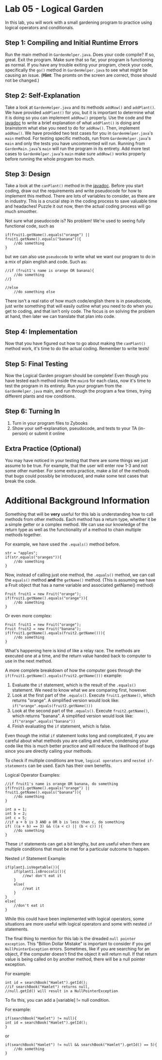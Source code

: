 # Lab 05 - Logical Garden

In this lab, you will work with a small gardening program to practice using logical operators and conditionals.

## Step 1: Compiling and Initial Runtime Errors
Run the main method in `GardenHelper.java`. Does your code compile? If so, great. Exit the program. Make sure that so far, your program is functioning as normal. If you have any trouble exiting your program, check your code, specifically the `go()` method in `GardenHelper.java` to see what might be causing an issue. (**Hint**: The promts on the screen are correct, those should not be changed.)

## Step 2: Self-Explanation
Take a look at `GardenHelper.java` and its methods `addRow()` and `addPlant()`. We have provided `addPlant()` for you, but it is important to determine what it is doing so you can implement `addRow()` properly. Use the code and the [javadoc](http://www.cs.colostate.edu/~cs163/javadoc/lab05/package-summary.html) to write a brief explanation of what `addPlant()` is doing and brainstorm what else you need to do for `addRow()`. Then, implement `addRow()`. We have provided two test cases for you in `GardenHelper.java`'s `main` method. For testing specific methods, run from `GardenHelper.java`'s `main` and only the tests you have uncommented will run. Running from `GardenMain.java`'s `main` will run the program in its entirety. Add more test cases to `GardenHelper.java`'s `main` make sure `addRow()` works properly before running the whole program too much.

## Step 3: Design
Take a look at the `canPlant()` method in the [javadoc](http://www.cs.colostate.edu/~cs163/javadoc/lab05/GardenHelper.html). Before you start coding, draw out the requirements and write pseudocode for how to implement this method. There are lots of variables to consider, as there are in industry. This is a crucial step in the coding process to save valuable time and headaches! Puzzle it out now, then the actual coding process will go much smoother. 

Not sure what pseudocode is? No problem! We're used to seeing fully functional code, such as
```
if(fruit1.getName().equals("orange") || fruit1.getName().equals("banana")){
    //do something
}
```
but we can also use `pseudocode` to write what we want our program to do in a mix of plain english and code. Such as:
```
//if (fruit1's name is orange OR banana){
    //do something
//}

//else
    //do something else
```
There isn't a real ratio of how much code/english there is in pseudocode, just write something that will easily outline what you need to do when you get to coding, and that isn't only code. The focus is on solving the problem at hand, then later we can translate that plan into code. 

## Step 4: Implementation
Now that you have figured out how to go about making the `canPlant()` method work, it's time to do the actual coding. Remember to write tests!

## Step 5: Final Testing
Now the Logical Garden program should be complete! Even though you have tested each method inside the `main`s for each class, now it's time to test the program in its entirety. Run your program from the `GardenHelper.java` main, and run through the program a few times, trying different plants and row conditions. 

## Step 6: Turning In
1. Turn in your program files to Zybooks
2. Show your self-explanation, pseudocode, and tests to your TA (in-person) or submit it online

## Extra Practice (Optional)
You may have noticed in your testing that there are some things we just assume to be true. For example, that the user will enter row 1-3 and not some other number. For some extra practice, make a list of the methods that bugs could possibly be introduced, and make some test cases that break the code. 

# Additional Background Information

Something that will be **very** useful for this lab is understanding how to call methods from other methods. Each method has a return type, whether it be a simple getter or a complex method. We can use our knowledge of the return type as well as the functionality of a method to chain multiple methods together. 

For example, we have used the `.equals()` method before.
```
str = "apples";
if(str.equals("oranges")){
    //do something
}
```
Now, instead of calling just one method, the `.equals()` method, we can call the `equals()` method **and** the `getName()` method. (This is assuming we have a Fruit object that has a name variable and associated getName() method)
```
Fruit fruit1 = new Fruit("orange");
if(fruit1.getName().equals("orange")){
    //do something
}
```
Or even more complex:
```
Fruit fruit1 = new Fruit("orange");
Fruit fruit2 = new Fruit("banana");
if(fruit1.getName().equals(fruit2.getName())){
    //do something
}
```

What's happening here is kind of like a relay race. The methods are executed one at a time, and the return value handed back to computer to use in the next method. 

A more complete breakdown of how the computer goes through the `if(fruit1.getName().equals(fruit2.getName()))` example:
1. Evaluate the `if` statement, which is the result of the `.equals()` statement. We need to know what we are comparing first, however.
2. Look at the first part of the `.equals()`. Execute `fruit1.getName()`, which returns "orange". A simplified version would look like: ```if("orange".equals(fruit2.getName()))```
4. Look at the second part of the `.equals()`. Execute `fruit2.getName()`, which returns "banana". A simplified version would look like: ```if("orange".equals("banana"))```
5. Finish evaluating the `if` statement, which is false.

Even though the initial `if` statement looks long and complicated, if you are careful about what methods you are calling and when, condensing your code like this is much better practice and will reduce the likelihood of bugs since you are directly calling your methods. 


To check if multiple conditions are true, `logical operators` and `nested if-statements` can be used. Each has their own benefits.

Logical Operator Examples:

```
//if fruit1's name is orange OR banana, do something
if(fruit1.getName().equals("orange") || fruit1.getName().equals("banana")){
    //do something
}
```

```
int a = 1;
int b = 2;
int c = 5;
//if a + b is 3 AND a OR b is less than c, do something
if( ((a + b) == 3) && ((a < c) || (b < c)) ){
    //do something
}
```
These `if` statements can get a bit lengthy, but are useful when there are multiple conditions that must be met for a particular outcome to happen.

Nested `if` Statement Example:

```
if(plant1.isVegetable()){
    if(plant1.isBroccoli()){
        //ew! don't eat it
    }
    else(
        //eat it
    }
}
else{
    //don't eat it
}
```
While this could have been implemented with logical operators, some situations are more useful with logical operators and some with nested `if` statements. 

The final thing to mention for this lab is the dreaded `null pointer exception`. This "Billion Dollar Mistake" is important to consider if you get `NullPointerException` errors. Sometimes, like if you are searching for an object, if the computer doesn't find the object it will return null. If that return value is being called on by another method, there will be a null pointer exception. 

For example:
```
int id = searchBook("Hamlet").getId();
//if searchBook("Hamlet") returns null, 
//null.getId() will result in a NullPointerException
```

To fix this, you can add a [variable] != null condition.

For example:
```
if(searchBook("Hamlet") != null){
int id = searchBook("Hamlet").getId();
}
```
or
```
if(searchBook("Hamlet") != null && searchBook("Hamlet").getId() == 5){
    //do something
}
```
